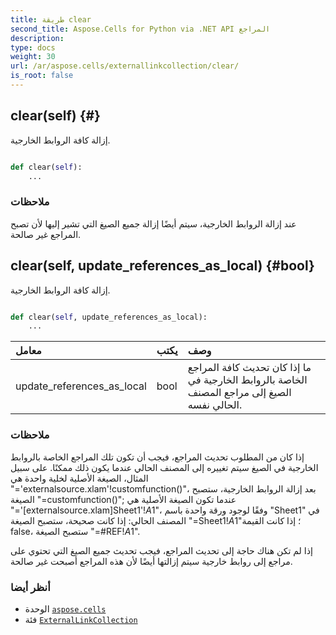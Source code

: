 ```yaml
---
title: طريقة clear
second_title: Aspose.Cells for Python via .NET API المراجع
description:
type: docs
weight: 30
url: /ar/aspose.cells/externallinkcollection/clear/
is_root: false
---
```

##  clear(self) {#}
إزالة كافة الروابط الخارجية.



```python

def clear(self):
    ...
```


###  ملاحظات

عند إزالة الروابط الخارجية، سيتم أيضًا إزالة جميع الصيغ التي تشير إليها لأن
تصبح المراجع غير صالحة.

##  clear(self, update_references_as_local) {#bool}
إزالة كافة الروابط الخارجية.



```python

def clear(self, update_references_as_local):
    ...
```


| معامل| يكتب| وصف|
| :- | :- | :- |
| update_references_as_local | bool |ما إذا كان تحديث كافة المراجع الخاصة بالروابط الخارجية في الصيغ إلى مراجع المصنف الحالي نفسه.|
###  ملاحظات

إذا كان من المطلوب تحديث المراجع، فيجب أن تكون تلك المراجع الخاصة بالروابط الخارجية في الصيغ
سيتم تغييره إلى المصنف الحالي عندما يكون ذلك ممكنًا.
على سبيل المثال، الصيغة الأصلية لخلية واحدة هي "='externalsource.xlam'!customfunction()"،
بعد إزالة الروابط الخارجية، ستصبح الصيغة "=customfunction()";
عندما تكون الصيغة الأصلية هي "='[externalsource.xlam]Sheet1'!$A$1"،
وفقًا لوجود ورقة واحدة باسم "Sheet1" في المصنف الحالي:
إذا كانت صحيحة، ستصبح الصيغة "=Sheet1!$A$1"؛
إذا كانت القيمة false، ستصبح الصيغة "=#REF!$A$1".

إذا لم تكن هناك حاجة إلى تحديث المراجع، فيجب تحديث جميع الصيغ التي تحتوي على مراجع إلى روابط خارجية
سيتم إزالتها أيضًا لأن هذه المراجع أصبحت غير صالحة.


###  أنظر أيضا
* الوحدة [`aspose.cells`](../../)
* فئة [`ExternalLinkCollection`](/cells/python-net/ar/aspose.cells/externallinkcollection)
